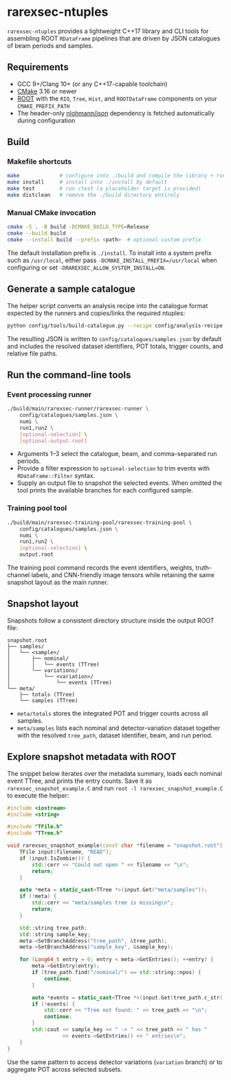 # rarexsec-ntuples

`rarexsec-ntuples` provides a lightweight C++17 library and CLI tools for
assembling ROOT `RDataFrame` pipelines that are driven by JSON catalogues of
beam periods and samples.

## Requirements

- GCC 9+/Clang 10+ (or any C++17-capable toolchain)
- [CMake](https://cmake.org/) 3.16 or newer
- [ROOT](https://root.cern/) with the `RIO`, `Tree`, `Hist`, and `ROOTDataFrame`
  components on your `CMAKE_PREFIX_PATH`
- The header-only [nlohmann/json](https://github.com/nlohmann/json) dependency
  is fetched automatically during configuration

## Build

### Makefile shortcuts

```bash
make             # configure into ./build and compile the library + runners
make install     # install into ./install by default
make test        # run ctest (a placeholder target is provided)
make distclean   # remove the ./build directory entirely
```

### Manual CMake invocation

```bash
cmake -S . -B build -DCMAKE_BUILD_TYPE=Release
cmake --build build
cmake --install build --prefix <path>  # optional custom prefix
```

The default installation prefix is `./install`. To install into a system prefix
such as `/usr/local`, either pass `-DCMAKE_INSTALL_PREFIX=/usr/local` when
configuring or set `-DRAREXSEC_ALLOW_SYSTEM_INSTALL=ON`.

## Generate a sample catalogue

The helper script converts an analysis recipe into the catalogue format expected
by the runners and copies/links the required ntuples:

```bash
python config/tools/build-catalogue.py --recipe config/analysis-recipe.json
```

The resulting JSON is written to `config/catalogues/samples.json` by default and
includes the resolved dataset identifiers, POT totals, trigger counts, and
relative file paths.

## Run the command-line tools

### Event processing runner

```bash
./build/main/rarexsec-runner/rarexsec-runner \
    config/catalogues/samples.json \
    numi \
    run1,run2 \
    [optional-selection] \
    [optional-output.root]
```

- Arguments 1–3 select the catalogue, beam, and comma-separated run periods.
- Provide a filter expression to `optional-selection` to trim events with
  `RDataFrame::Filter` syntax.
- Supply an output file to snapshot the selected events. When omitted the tool
  prints the available branches for each configured sample.

### Training pool tool

```bash
./build/main/rarexsec-training-pool/rarexsec-training-pool \
    config/catalogues/samples.json \
    numi \
    run1,run2 \
    [optional-selection] \
    output.root
```

The training pool command records the event identifiers, weights, truth-channel
labels, and CNN-friendly image tensors while retaining the same snapshot layout
as the main runner.

## Snapshot layout

Snapshots follow a consistent directory structure inside the output ROOT file:

```text
snapshot.root
├── samples/
│   └── <sample>/
│       ├── nominal/
│       │   └── events (TTree)
│       └── variations/
│           └── <variation>/
│               └── events (TTree)
└── meta/
    ├── totals (TTree)
    └── samples (TTree)
```

- `meta/totals` stores the integrated POT and trigger counts across all samples.
- `meta/samples` lists each nominal and detector-variation dataset together with
  the resolved `tree_path`, dataset identifier, beam, and run period.

## Explore snapshot metadata with ROOT

The snippet below iterates over the metadata summary, loads each nominal event
TTree, and prints the entry counts. Save it as `rarexsec_snapshot_example.C` and
run `root -l rarexsec_snapshot_example.C` to execute the helper:

```cpp
#include <iostream>
#include <string>

#include "TFile.h"
#include "TTree.h"

void rarexsec_snapshot_example(const char *filename = "snapshot.root") {
    TFile input(filename, "READ");
    if (input.IsZombie()) {
        std::cerr << "Could not open " << filename << "\n";
        return;
    }

    auto *meta = static_cast<TTree *>(input.Get("meta/samples"));
    if (!meta) {
        std::cerr << "meta/samples tree is missing\n";
        return;
    }

    std::string tree_path;
    std::string sample_key;
    meta->SetBranchAddress("tree_path", &tree_path);
    meta->SetBranchAddress("sample_key", &sample_key);

    for (Long64_t entry = 0; entry < meta->GetEntries(); ++entry) {
        meta->GetEntry(entry);
        if (tree_path.find("/nominal/") == std::string::npos) {
            continue;
        }

        auto *events = static_cast<TTree *>(input.Get(tree_path.c_str()));
        if (!events) {
            std::cerr << "Tree not found: " << tree_path << "\n";
            continue;
        }
        std::cout << sample_key << " -> " << tree_path << " has "
                  << events->GetEntries() << " entries\n";
    }
}
```

Use the same pattern to access detector variations (`variation` branch) or to
aggregate POT across selected subsets.
